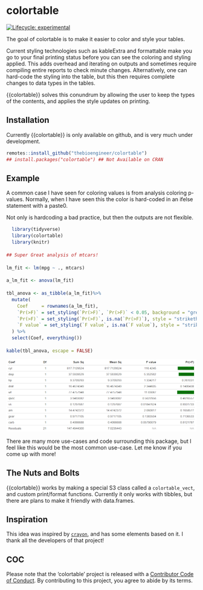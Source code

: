 
<!-- README.md is generated from README.Rmd. Please edit that file -->

# colortable

<!-- badges: start -->

[![Lifecycle:
experimental](https://img.shields.io/badge/lifecycle-experimental-orange.svg)](https://www.tidyverse.org/lifecycle/#experimental)
<!-- badges: end -->

The goal of colortable is to make it easier to color and style your
tables.

Current styling technologies such as kableExtra and formattable make you
go to your final printing status before you can see the coloring and
styling applied. This adds overhead and iterating on outputs and
sometimes require compiling entire reports to check minute changes.
Alternatively, one can hard-code the styling into the table, but this
then requires complete changes to data types in the tables.

{{colortable}} solves this conundrum by allowing the user to keep the
types of the contents, and applies the style updates on printing.

## Installation

<!-- You can install the released version of colortable from [CRAN](https://CRAN.R-project.org) with: -->

Currently {{colortable}} is only available on github, and is very much
under development.

``` r
remotes::install_github("thebioengineer/colortable")
## install.packages("colortable") ## Not Available on CRAN
```

## Example

A common case I have seen for coloring values is from analysis coloring
p-values. Normally, when I have seen this the color is hard-coded in an
ifelse statement with a paste0.

Not only is hardcoding a bad practice, but then the outputs are not
flexible.

``` r
  library(tidyverse)
  library(colortable)
  library(knitr)

## Super Great analysis of mtcars!

lm_fit <- lm(mpg ~ ., mtcars)

a_lm_fit <- anova(lm_fit)

tbl_anova <- as_tibble(a_lm_fit)%>% 
  mutate(
    Coef     = rownames(a_lm_fit),
    `Pr(>F)` = set_styling(`Pr(>F)`, `Pr(>F)` < 0.05, background = "green", style = "underline"),
    `Pr(>F)` = set_styling(`Pr(>F)`, is.na(`Pr(>F)`), style = "strikethrough", text_color = "silver"),
    `F value` = set_styling(`F value`, is.na(`F value`), style = "strikethrough", text_color = "silver")
  ) %>% 
  select(Coef, everything())

kable(tbl_anova, escape = FALSE)
```

![html\_table\_example](inst/media/html_table_example.PNG)

There are many more use-cases and code surrounding this package, but I
feel like this would be the most common use-case. Let me know if you
come up with more\!

## The Nuts and Bolts

{{colortable}} works by making a special S3 class called a
`colortable_vect`, and custom print/format functions. Currently it only
works with tibbles, but there are plans to make it friendly with
data.frames.

## Inspiration

This idea was inspired by [`crayon`](https://github.com/r-lib/crayon),
and has some elements based on it. I thank all the developers of that
project\!

## COC

Please note that the ‘colortable’ project is released with a
[Contributor Code of Conduct](CODE_OF_CONDUCT.md). By contributing to
this project, you agree to abide by its terms.
